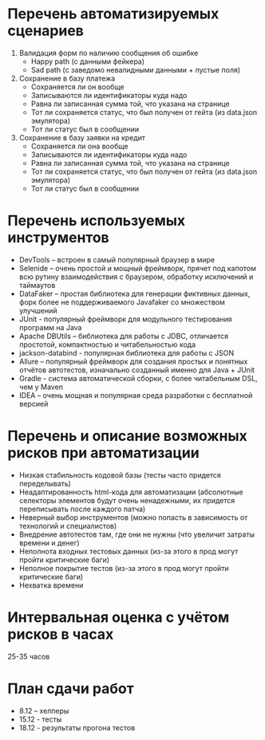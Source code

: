 # Перечень автоматизируемых сценариев
1. Валидация форм по наличию сообщения об ошибке
   - Happy path (с данными фейкера)
   - Sad path (с заведомо невалидными данными + пустые поля)
2. Сохранение в базу платежа
   - Сохраняется ли он вообще
   - Записываются ли идентификаторы куда надо
   - Равна ли записанная сумма той, что указана на странице
   - Тот ли сохраняется статус, что был получен от гейта (из data.json эмулятора)
   - Тот ли статус был в сообщении
3. Сохранение в базу заявки на кредит
   - Сохраняется ли она вообще
   - Записываются ли идентификаторы куда надо
   - Равна ли записанная сумма той, что указана на странице
   - Тот ли сохраняется статус, что был получен от гейта (из data.json эмулятора)
   - Тот ли статус был в сообщении

# Перечень используемых инструментов
- DevTools – встроен в самый популярный браузер в мире
- Selenide – очень простой и мощный фреймворк, прячет под капотом всю рутину взаимодействия с браузером, обработку исключений и таймаутов
- DataFaker – простая библиотека для генерации фиктивных данных, форк более не поддерживаемого Javafaker со множеством улучшений
- JUnit - популярный фреймворк для модульного тестирования программ на Java
- Apache DBUtils – библиотека для работы с JDBC, отличается простотой, компактностью и читабельностью кода
- jackson-databind - популярная библиотека для работы с JSON
- Allure – популярный фреймворк для создания простых и понятных отчётов автотестов, изначально созданный именно для Java + JUnit
- Gradle - система автоматической сборки, с более читабельным DSL, чем у Maven
- IDEA – очень мощная и популярная среда разработки с бесплатной версией

# Перечень и описание возможных рисков при автоматизации
- Низкая стабильность кодовой базы (тесты часто придется переделывать)
- Неадаптированность html-кода для автоматизации (абсолютные селекторы элементов будут очень ненадежными, их придется переписывать после каждого патча)
- Неверный выбор инструментов (можно попасть в зависимость от технологий и специалистов)
- Внедрение автотестов там, где они не нужны (что увеличит затраты времени и денег)
- Неполнота входных тестовых данных (из-за этого в прод могут пройти критические баги)
- Неполное покрытие тестов (из-за этого в прод могут пройти критические баги)
- Нехватка времени

# Интервальная оценка с учётом рисков в часах
25-35 часов

# План сдачи работ
- 8.12 – хелперы
- 15.12 - тесты
- 18.12 - результаты прогона тестов